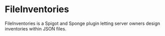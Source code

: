 # FileInventories

FileInventories is a Spigot and Sponge plugin letting server owners design inventories within JSON files.
